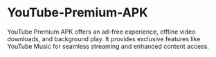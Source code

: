 # YouTube-Premium-APK
YouTube Premium APK offers an ad-free experience, offline video downloads, and background play. It provides exclusive features like YouTube Music for seamless streaming and enhanced content access.
